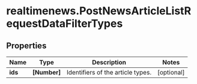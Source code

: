 # realtimenews.PostNewsArticleListRequestDataFilterTypes

## Properties

Name | Type | Description | Notes
------------ | ------------- | ------------- | -------------
**ids** | **[Number]** | Identifiers of the article types. | [optional] 


